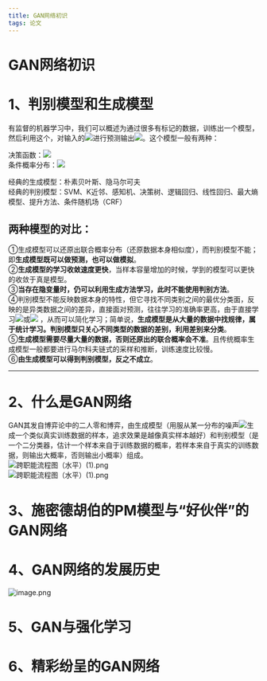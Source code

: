 ```yaml
---
title: GAN网络初识
tags: 论文
---
```


# GAN网络初识

<a name="xbmUC"></a>
# 1、判别模型和生成模型
有监督的机器学习中，我们可以概述为通过很多有标记的数据，训练出一个模型，然后利用这个，对输入的![](https://cdn.nlark.com/yuque/__latex/02129bb861061d1a052c592e2dc6b383.svg#card=math&code=X&height=27&width=19)进行预测输出![](https://cdn.nlark.com/yuque/__latex/57cec4137b614c87cb4e24a3d003a3e0.svg#card=math&code=Y&height=27&width=17)。这个模型一般有两种：

决策函数：![](https://cdn.nlark.com/yuque/__latex/45c6a14fb8855c9641193ef1125d70f8.svg#card=math&code=Y%20%3D%20f%28X%29&height=28&width=94)<br />条件概率分布：![](https://cdn.nlark.com/yuque/__latex/7082016653a57c45dae6f7d57ceea8ba.svg#card=math&code=P%28Y%7CX%29&height=28&width=76)

经典的生成模型：朴素贝叶斯、隐马尔可夫<br />经典的判别模型：SVM、K近邻、感知机、决策树、逻辑回归、线性回归、最大熵模型、提升方法、条件随机场（CRF）

<a name="qRomb"></a>
## 两种模型的对比：
①生成模型可以还原出联合概率分布（还原数据本身相似度），而判别模型不能；即**生成模型既可以做预测，也可以做模拟**。<br />②**生成模型的学习收敛速度更快**，当样本容量增加的时候，学到的模型可以更快的收敛于真是模型。<br />③**当存在隐变量时，仍可以利用生成方法学习，此时不能使用判别方法**。<br />④判别模型不能反映数据本身的特性，但它寻找不同类别之间的最优分类面，反映的是异类数据之间的差异，直接面对预测，往往学习的准确率更高，由于直接学习![](https://cdn.nlark.com/yuque/__latex/45c6a14fb8855c9641193ef1125d70f8.svg#align=left&display=inline&height=27&originHeight=26&originWidth=89&status=done&width=94)或![](https://cdn.nlark.com/yuque/__latex/7082016653a57c45dae6f7d57ceea8ba.svg#align=left&display=inline&height=27&originHeight=26&originWidth=72&status=done&width=76) ，从而可以简化学习；简单说，**生成模型是从大量的数据中找规律，属于统计学习。判别模型只关心不同类型的数据的差别，利用差别来分类**。<br />⑤**生成模型需要尽量大量的数据，否则还原出的联合概率会不准**。且传统概率生成模型一般都要进行马尔科夫链式的采样和推断，训练速度比较慢。<br />⑥**由生成模型可以得到判别模型，反之不成立**。

---

<a name="CFstf"></a>
# 2、什么是GAN网络
GAN其发自博弈论中的二人零和博弈，由生成模型（用服从某一分布的噪声![](https://cdn.nlark.com/yuque/__latex/21c2e59531c8710156d34a3c30ac81d5.svg#card=math&code=Z&height=27&width=16)生成一个类似真实训练数据的样本，追求效果是越像真实样本越好）和判别模型（是一个二分类器，估计一个样本来自于训练数据的概率，若样本来自于真实的训练数据，则输出大概率，否则输出小概率）组成。<br />![跨职能流程图（水平）(1).png](https://cdn.nlark.com/yuque/0/2019/png/316959/1556873593075-ee34bc14-c4e5-4187-bb13-439ab3d97ccc.png#align=left&display=inline&height=404&name=%E8%B7%A8%E8%81%8C%E8%83%BD%E6%B5%81%E7%A8%8B%E5%9B%BE%EF%BC%88%E6%B0%B4%E5%B9%B3%EF%BC%89%281%29.png&originHeight=404&originWidth=1039&size=33581&status=done&width=1039)<br />![跨职能流程图（水平）(1).png](https://cdn.nlark.com/yuque/0/2019/png/316959/1556877565562-7d9cfa40-0a44-437e-b228-7bdf476b2b2d.png#align=left&display=inline&height=539&name=%E8%B7%A8%E8%81%8C%E8%83%BD%E6%B5%81%E7%A8%8B%E5%9B%BE%EF%BC%88%E6%B0%B4%E5%B9%B3%EF%BC%89%281%29.png&originHeight=539&originWidth=1039&size=41519&status=done&width=1039)
<a name="HUrxp"></a>
# 3、施密德胡伯的PM模型与“好伙伴”的GAN网络
<a name="gJDj8"></a>
# 4、GAN网络的发展历史
![image.png](https://cdn.nlark.com/yuque/0/2019/png/316959/1556877013634-df1def78-a635-4004-bc65-b98d9c6e96a4.png#align=left&display=inline&height=667&name=image.png&originHeight=667&originWidth=1119&size=362635&status=done&width=1119)
<a name="SvOn6"></a>
# 5、GAN与强化学习
<a name="aYr9C"></a>
# 6、精彩纷呈的GAN网络
